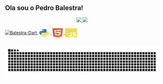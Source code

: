 ## Ola sou o Pedro Balestra!
<div align="center">
  <a href="https://github.com/Pedro-Balestra">
  <img height="180em" src="https://github-readme-stats.vercel.app/api?username=Pedro-Balestra&show_icons=true&theme=dark&include_all_commits=true&count_private=true"/>
  <img height="180em" src="https://github-readme-stats.vercel.app/api/top-langs/?username=Pedro-Balestra&layout=compact&langs_count=7&theme=dark"/>
</div>

<div style="display: inline_block"><br>

  <img align="center" alt="Balestra-Dart" height="30" width="40" src="https://cdn.jsdelivr.net/gh/devicons/devicon/icons/flutter/flutter-original.svg" />
  <img align="center" alt="Balestra-Python" height="30" width="40" src="https://raw.githubusercontent.com/devicons/devicon/master/icons/python/python-original.svg">
  <img align="center" alt="Rafa-HTML" height="30" width="40" src="https://raw.githubusercontent.com/devicons/devicon/master/icons/html5/html5-original.svg">
  <img align="center" alt="Balestra-Js" height="30" width="40" src="https://raw.githubusercontent.com/devicons/devicon/master/icons/javascript/javascript-plain.svg">
        
</div>

##

![snake gif](https://github.com/Pedro-Balestra/Pedro-Balestra/blob/output/github-contribution-grid-snake.svg)
